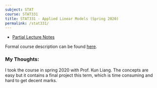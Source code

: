 ```yaml
---
subject: STAT
course: STAT331
title: STAT331 - Applied Linear Models (Spring 2020)
permalink: /stat331/
---
```


- [Partial Lecture Notes](../notes-pdf/STAT331.pdf)

Formal course description can be found [here](https://ugradcalendar.uwaterloo.ca/courses/STAT/331).

### My Thoughts:

I took the course in spring 2020 with Prof. Kun Liang. The concepts are easy but it contains a final project this term, which is time consuming and hard to get decent marks. 

